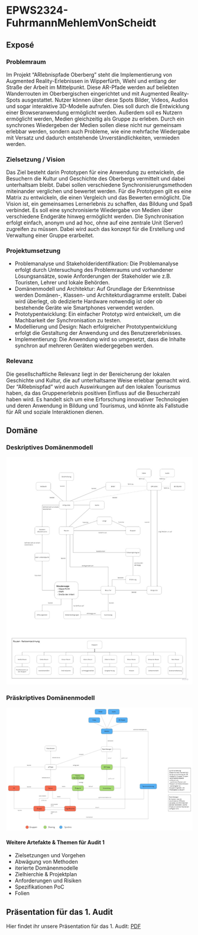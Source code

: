 # EPWS2324-FuhrmannMehlemVonScheidt

## Exposé

### Problemraum

Im Projekt “ARlebnispfade Oberberg” steht die Implementierung von Augmented Reality-Erlebnissen in Wipperfürth, Wiehl und entlang der Straße der Arbeit im Mittelpunkt. Diese AR-Pfade werden auf beliebten Wanderrouten im Oberbergischen eingerichtet und mit Augmented Reality-Spots ausgestattet. Nutzer können über diese Spots Bilder, Videos, Audios und sogar interaktive 3D-Modelle aufrufen. Dies soll durch die Entwicklung einer Browseranwendung ermöglicht werden. 
Außerdem soll es Nutzern ermöglicht werden, Medien gleichzeitig als Gruppe zu erleben. Durch ein synchrones Wiedergeben der Medien sollen diese nicht nur gemeinsam erlebbar werden, sondern auch Probleme, wie eine mehrfache Wiedergabe mit Versatz und dadurch entstehende Unverständlichkeiten, vermieden werden.

### Zielsetzung / Vision

Das Ziel besteht darin Prototypen für eine Anwendung zu entwickeln, die Besuchern die Kultur und Geschichte des Oberbergs vermittelt und dabei unterhaltsam bleibt. Dabei sollen verschiedene Synchronisierungsmethoden miteinander verglichen und bewertet werden. Für die Prototypen gilt es eine Matrix zu entwickeln, die einen Vergleich und das Bewerten ermöglicht.
Die Vision ist, ein gemeinsames Lernerlebnis zu schaffen, das Bildung und Spaß verbindet. Es soll eine synchronisierte Wiedergabe von Medien über verschiedene Endgeräte hinweg ermöglicht werden. Die Synchronisation erfolgt einfach, anonym und ad hoc, ohne auf eine zentrale Unit (Server) zugreifen zu müssen. Dabei wird auch das konzept für die Erstellung und Verwaltung einer Gruppe erarbeitet.

### Projektumsetzung

* Problemanalyse und Stakeholderidentifikation: Die Problemanalyse erfolgt durch Untersuchung des Problemraums und vorhandener Lösungsansätze, sowie Anforderungen der Stakeholder wie z.B. Touristen, Lehrer und lokale Behörden.
* Domänenmodell und Architektur: Auf Grundlage der Erkenntnisse werden Domänen-, Klassen- und Architekturdiagramme erstellt. Dabei wird überlegt, ob dedizierte Hardware notwendig ist oder ob bestehende Geräte wie Smartphones verwendet werden.
* Prototypentwicklung: Ein einfacher Prototyp wird entwickelt, um die Machbarkeit der Synchronisation zu testen.
* Modellierung und Design: Nach erfolgreicher Prototypentwicklung erfolgt die Gestaltung der Anwendung und des Benutzererlebnisses.
* Implementierung: Die Anwendung wird so umgesetzt, dass die Inhalte synchron auf mehreren Geräten wiedergegeben werden.


### Relevanz

Die gesellschaftliche Relevanz liegt in der Bereicherung der lokalen Geschichte und Kultur, die auf unterhaltsame Weise erlebbar gemacht wird. Der “ARlebnispfad” wird auch Auswirkungen auf den lokalen Tourismus haben, da das Gruppenerlebnis positiven Einfluss auf die Besucherzahl haben wird. Es handelt sich um eine Erforschung innovativer Technologien und deren Anwendung in Bildung und Tourismus, und könnte als Fallstudie für AR und soziale Interaktionen dienen. 

## Domäne

### Deskriptives Domänenmodell
![Deskriptives Domänenmodell](/Artefakte/Domaenenmodell_deskriptiv_v02.jpg)

### Präskriptives Domänenmodell
![Domänenmodell](/Artefakte/Domaenenemodell_praeskriptiv_v02.jpg)

#### Weitere Artefakte & Themen für Audit 1

* Zielsetzungen und Vorgehen
* Abwägung von Methoden
* iterierte Domänenmodelle
* Zielhierchie & Projektplan
* Anforderungen und Risiken
* Spezifikationen PoC
* Folien

## Präsentation für das 1. Audit
Hier findet ihr unsere Präsentation für das 1. Audit: [PDF](/Audits/Audit1.pdf)